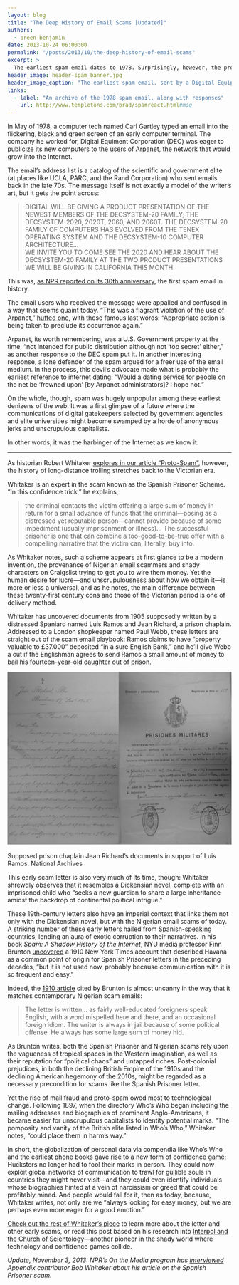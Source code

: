 ```yaml
---
layout: blog
title: "The Deep History of Email Scams [Updated]"
authors:
  - breen-benjamin
date: 2013-10-24 06:00:00
permalink: "/posts/2013/10/the-deep-history-of-email-scams"
excerpt: >
  The earliest spam email dates to 1978. Surprisingly, however, the progenitors of “Nigerian scam” emails date back to the Victorian era.
header_image: header-spam_banner.jpg
header_image_caption: "The earliest spam email, sent by a Digital Equipment Corporation tech named Carl in spring of 1978."
links: 
  - label: "An archive of the 1978 spam email, along with responses"
    url: http://www.templetons.com/brad/spamreact.html#msg
---
```

In May of 1978, a computer tech named Carl Gartley typed an email into the flickering, black and green screen of an early computer terminal. The company he worked for, Digital Equiment Corporation (DEC) was eager to publicize its new computers to the users of Arpanet, the network that would grow into the Internet. 

The email’s address list is a catalog of the scientific and government elite (at places like UCLA, PARC, and the Rand Corporation) who sent emails back in the late 70s. The message itself is not exactly a model of the writer’s art, but it gets the point across:

> DIGITAL WILL BE GIVING A PRODUCT PRESENTATION OF THE NEWEST MEMBERS OF THE DECSYSTEM-20 FAMILY; THE DECSYSTEM-2020, 2020T, 2060, AND 2060T.  THE DECSYSTEM-20 FAMILY OF COMPUTERS HAS EVOLVED FROM THE TENEX OPERATING SYSTEM AND THE DECSYSTEM-10 <PDP-10> COMPUTER ARCHITECTURE… <br>
WE INVITE YOU TO COME SEE THE 2020 AND HEAR ABOUT THE DECSYSTEM-20 FAMILY AT THE TWO PRODUCT PRESENTATIONS WE WILL BE GIVING IN CALIFORNIA THIS MONTH.

This was, [as NPR reported on its 30th anniversary](http://www.npr.org/templates/story/story.php?storyId=90160617), the first spam email in history.

The email users who received the message were appalled and confused in a way that seems quaint today. “This was a flagrant violation of the use of Arpanet,” [huffed one](http://www.templetons.com/brad/spamreact.html#msg), with these famous last words: “Appropriate action is being taken to preclude its occurrence again.”

Arpanet, its worth remembering, was a U.S. Government property at the time, “not intended for public distribution although not ‘top secret’ either,” as another response to the DEC spam put it. In another interesting response, a lone defender of the spam argued for a freer use of the email medium. In the process, this devil’s advocate made what is probably the earliest reference to internet dating: “Would a dating service for people on the net be ‘frowned upon’ [by Arpanet administrators]? I hope not.” 

On the whole, though, spam was hugely unpopular among these earliest denizens of the web. It was a first glimpse of a future where the communications of digital gatekeepers selected by government agencies and elite universities might become swamped by a horde of anonymous jerks and unscrupulous capitalists.

In other words, it was the harbinger of the Internet as we know it. 

***

As historian Robert Whitaker [explores in our article “Proto-Spam”](http://theappendix.net/issues/2013/10/proto-spam-spanish-prisoners-and-confidence-games), however, the history of long-distance trolling stretches back to the Victorian era.

Whitaker is an expert in the scam known as the Spanish Prisoner Scheme. “In this confidence trick,” he explains,

> the criminal contacts the victim offering a large sum of money in return for a small advance of funds that the criminal—posing as a distressed yet reputable person—cannot provide because of some impediment (usually imprisonment or illness)… The successful prisoner is one that can combine a too-good-to-be-true offer with a compelling narrative that the victim can, literally, buy into.

As Whitaker notes, such a scheme appears at first glance to be a modern invention, the provenance of Nigerian email scammers and shady characters on Craigslist trying to get you to wire them money.  Yet the human desire for lucre—and unscrupulousness about how we obtain it—is more or less a universal, and as he notes, the main difference between these twenty-first century cons and those of the Victorian period is one of delivery method.

Whitaker has uncovered documents from 1905 supposedly written by a distressed Spaniard named Luis Ramos and Jean Richard, a prison chaplain. Addressed to a London shopkeeper named Paul Webb, these letters are straight out of the scam email playbook: Ramos claims to have “property valuable to £37.000” deposited “in a sure English Bank,” and he’ll give Webb a cut if the Englishman agrees to send Ramos a small amount of money to bail his fourteen-year-old daughter out of prison.

<div class="inline-image">
  <a class="fancybox" href="/images/blog/2013/10/Whitaker4-large.jpg">
    <img src="/images/blog/2013/10/Whitaker4-medium.jpg" width="640" alt="Richard’s Documents" />
  </a>
  <p class="caption">
    Supposed prison chaplain Jean Richard’s documents in support of Luis Ramos.
    <span class="credit">
      National Archives
    </span>
  </p>
</div>

This early scam letter is also very much of its time, though: Whitaker shrewdly observes that it resembles a Dickensian novel, complete with an imprisoned child who “seeks a new guardian to share a large inheritance amidst the backdrop of continental political intrigue.”

These 19th-century letters also have an imperial context that links them not only with the Dickensian novel, but with the Nigerian email scams of today. A striking number of these early letters hailed from Spanish-speaking countries, lending an aura of exotic corruption to their narratives. In his book *Spam: A Shadow History of the Internet*, NYU media professor Finn Brunton [uncovered](http://books.google.com/books?id=QF7EjCRg5CIC&pg=PA104&lpg=PA104&dq=%22as+fairly+well-educated+foreigners+speak+English%22&source=bl&ots=g7EPF1CrPe&sig=mC_FENw1TmdXDEagsNPREY-yxAM&hl=en&sa=X&ei=JV1pUv66BZiz4AOUwIDICQ&ved=0CDIQ6AEwAQ#v=onepage&q=%22as%20fairly%20well-educated%20foreigners%20speak%20English%22&f=false) a 1910 New York Times account that described Havana as a common point of origin for Spanish Prisoner letters in the preceding decades, “but it is not used now, probably because communication with it is so frequent and easy.”

Indeed, the [1910 article](http://query.nytimes.com/gst/abstract.html?res=F70614F63D5C11738DDDA90A94DB405B8885F0D3) cited by Brunton is almost uncanny in the way that it matches contemporary Nigerian scam emails: 

>The letter is written... as fairly well-educated foreigners speak English, with a word mispelled here and there, and an occasional foreign idiom. The writer is always in jail because of some political offense. He always has some large sum of money hid. 

As Brunton writes, both the Spanish Prisoner and Nigerian scams rely upon the vagueness of tropical spaces in the Western imagination, as well as their reputation for “political chaos” and untapped riches. Post-colonial prejudices, in both the declining British Empire of the 1910s and the declining American hegemony of the 2010s, might be regarded as a necessary precondition for scams like the Spanish Prisoner letter.

Yet the rise of mail fraud and proto-spam owed most to technological change. Following 1897, when the directory Who’s Who began including the mailing addresses and biographies of prominent Anglo-Americans, it became easier for unscrupulous capitalists to identity potential marks. “The pomposity and vanity of the British elite listed in Who’s Who,” Whitaker notes, “could place them in harm’s way.”

In short, the globalization of personal data via compendia like Who’s Who and the earliest phone books gave rise to a new form of confidence game: Hucksters no longer had to fool their marks in person. They could now exploit global networks of communication to trawl for gullible souls in countries they might never visit—and they could even identify individuals whose biographies hinted at a vein of narcissism or greed that could be profitably mined. And people would fall for it, then as today, because, Whitaker writes, not only are we “always looking for easy money, but we are perhaps even more eager for a good emotion.”

[Check out the rest of Whitaker’s piece](http://theappendix.net/issues/2013/10/proto-spam-spanish-prisoners-and-confidence-games) to learn more about the letter and other early scams, or read this post based on his research into [Interpol and the Church of Scientology](http://theappendix.net/blog/2013/5/cops-robbers-and-scientologists-why-the-church-of-scientology-hated-interpol)—another pioneer in the shady world where technology and confidence games collide.

*Update, November 3, 2013: NPR’s *On the Media* program has [interviewed](http://www.onthemedia.org/story/spanish-prisoner/) *Appendix* contributor Bob Whitaker about his article on the Spanish Prisoner scam.*